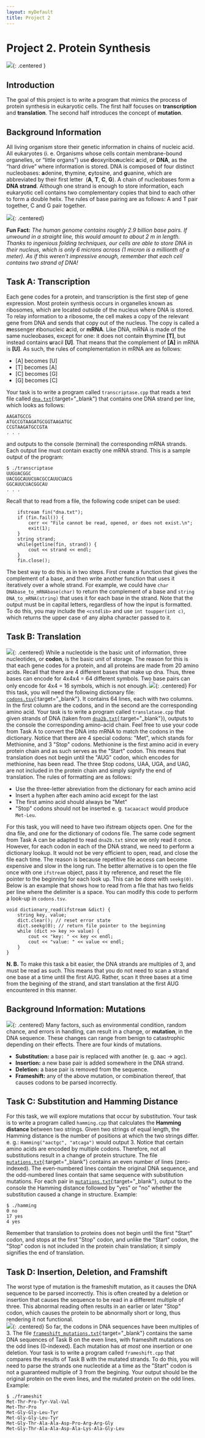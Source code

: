 ```yaml
---  
layout: myDefault  
title: Project 2  
---      
```


# Project 2. Protein Synthesis


![](https://www.acpsd.net/cms/lib/SC02209457/Centricity/Domain/5698/central%20dogma.png){: .centered }


## Introduction
The goal of this project is to write a program that mimics the process of protein synthesis in eukaryotic cells. The first half focuses on **transcription** and **translation**. The second half introduces the concept of **mutation**.


## Background Information
All living organism store their genetic information in chains of nucleic acid. All eukaryotes (i. e. Organisms whose cells contain membrane-bound organelles, or “little organs”) use **d**eoxyribo**n**ucleic **a**cid, or **DNA**, as the “hard drive” where information is stored. DNA is composed of four distinct nucleobases: **a**denine, **t**hymine, **c**ytosine, and **g**uanine, which are abbreviated by their first letter  (**A**, **T**, **C**, **G**). A chain of nucleobases form a **DNA strand**. Although one strand is enough to store information, each eukaryotic cell contains two complementary copies that bind to each other to form a double helix. The rules of base pairing are as follows: A and T pair together, C and G pair together.

![](https://study.com/cimages/multimages/16/complementary-base-pairing.jpg){: .centered}

**Fun Fact:** *The human genome contains roughly 2.9 billion base pairs. If unwound in a straight line, this would amount to about 2 m in length. Thanks to ingenious folding techniques, our cells are able to store DNA in their nucleus, which is only 6 microns across (1 micron is a millionth of a meter). As if this weren’t impressive enough, remember that each cell contains two strand of DNA!*


## Task A: Transcription
Each gene codes for a protein, and transcription is the first step of gene expression. Most protein synthesis occurs in organelles known as ribosomes, which are located outside of the nucleus where DNA is stored. To relay information to a ribosome, the cell makes a copy of the relevant gene from DNA and sends that copy out of the nucleus. The copy is called a **m**essenger **r**ibonucleic **a**cid, or **mRNA**. Like DNA, mRNA is made of the same nucleobases, except for one: it does not contain **t**hymine **[T]**, but instead contains **u**racil **[U]**. That means that the complement of **[A]** in mRNA is **[U]**. As such, the rules of complementation in mRNA are as follows:
* [A] becomes [U]
* [T] becomes [A]
* [C] becomes [G]
* [G] becomes [C]

Your task is to write a program called `transcriptase.cpp` that reads a text file called [`dna.txt`](./dna.txt){:target="_blank"} that contains one DNA strand per line, which looks as follows:
```
AAGATGCCG
ATGCCGTAAGATGCGGTAAGATGC
CCGTAAGATGCCGTA
. . . 
```
and outputs to the console (terminal) the corresponding mRNA strands. Each output line must contain exactly one mRNA strand. This is a sample output of the program:
```
$ ./transcriptase
UUGUACGGC
UACGGCAUUCUACGCCAUUCUACG
GGCAUUCUACGGCAU
. . . 
```  
  
  
Recall that to read from a file, the following code snipet can be used:  
  
```
    ifstream fin("dna.txt");
    if (fin.fail()) {
        cerr << "File cannot be read, opened, or does not exist.\n";
        exit(1);
    }
    string strand;
    while(getline(fin, strand)) {
        cout << strand << endl;
    }
    fin.close();
```

The best way to do this is in two steps. First create a function that gives the complement of a base, and then write another function that uses it iteratively over a whole strand.
For example, we could have `char DNAbase_to_mRNAbase(char)` to return the complement of a base and `string DNA_to_mRNA(string)` that uses it for each base in the strand. Note that the output must be in capital letters, regardless of how the input is formatted. To do this, you may include the `<cstdlib>` and use `int toupper(int c)`, which returns the upper case of any alpha character passed to it.

## Task B: Translation
![](https://upload.wikimedia.org/wikipedia/commons/thumb/0/0f/Peptide_syn.png/350px-Peptide_syn.png){: .centered}
While a nucleotide is the basic unit of information, three nucleotides, or **codon**, is the basic unit of storage. The reason for this is that each gene codes for a protein, and all proteins are made from 20 amino acids. Recall that there are 4 different bases that make up dna. Thus, three bases can encode for 4x4x4 = 64 different symbols. Two base pairs can only encode for 4x4 = 16 symbols, which is not enough.
![](http://session.masteringgenetics.com/problemAsset/1479555/6/MG_1479555_001.jpg){: .centered}
For this task, you will need the following dictionary file: [`codons.tsv`](./codons.tsv){:target="_blank"}. 
It contains 64 lines, each with two columns. In the first column are the codons, and in the second are the corresponding amino acid.
Your task is to write a program called `translatase.cpp` that given strands of DNA (taken from [`dna2b.txt`](./dna2b.txt){:target="_blank"}), outputs to the console the corresponding amino-acid chain. Feel free to use your code from Task A to convert the DNA into mRNA to match the codons in the dictionary. Notice that there are 4 special codons: "Met", which stands for Methionine, and 3 "Stop" codons. Methionine is the first amino acid in every protein chain and as such serves as the "Start" codon. This means that translation does not begin until the "AUG" codon, which encodes for methionine, has been read. The three Stop codons, UAA, UGA, and UAG, are not included in the protein chain and simply signify the end of translation.
The rules of formatting are as follows:
* Use the three-letter abreviation from the dictionary for each amino acid
* Insert a hyphen after each amino acid except for the last
* The first amino acid should always be "Met"
* "Stop" codons should not be inserted
e. g.
`tacaacact` would produce `Met-Leu`.

For this task, you will need to have two ifstream objects open. One for the dna file, and one for the dictionary of codons file. The same code segment from Task A can be adapted to read `dna2b.txt` since we only read it once. However, for each codon in each of the DNA strand, we need to perform a dictionary lookup. It would not be very efficient to open, read, and close the file each time. The reason is because repetitive file access can become expensive and slow in the long run. The better alternative is to open the file once with one `ifstream` object, pass it by reference, and reset the file pointer to the beginning for each look up. This can be done with `seekg(0)`. Below is an example that shows how to read from a file that has two fields per line where the delimiter is a space. You can modify this code to perform a look-up in `codons.tsv`.

```
void dictionary_read(ifstream &dict) {
    string key, value;
    dict.clear(); // reset error state
    dict.seekg(0); // return file pointer to the beginning
    while (dict >> key >> value) {
        cout << "key: " << key << endl;
        cout << "value: " << value << endl;
    }
}
```

**N. B.** To make this task a bit easier, the DNA strands are multiples of 3, and must be read as such. This means that you do not need to scan a strand one base at a time until the first AUG. Rather, scan it three bases at a time from the begining of the strand, and start translation at the first AUG encountered in this manner.

## Background Information: Mutations
![](https://s3-us-west-2.amazonaws.com/courses-images/wp-content/uploads/sites/110/2016/06/06154820/dna_mutations_point_mutation_yourgenome-1024x548.png){: .centered}
Many factors, such as environmental condition, random chance, and errors in handling, can result in a change, or **mutation**, in the DNA sequence. These changes can range from benign to catastrophic depending on their effects. There are four kinds of mutations.
* **Substitution:** a base pair is replaced with another (e. g. aac -> agc).
* **Insertion:** a new base pair is added somewhere in the DNA strand.
* **Deletion:** a base pair is removed from the sequence.
* **Frameshift:** any of the above mutation, or combination thereof, that causes codons to be parsed incorrectly.

## Task C: Substitution and Hamming Distance
For this task, we will explore mutations that occur by substitution. Your task is to write a program called `hamming.cpp` that calculates the **Hamming distance** between two strings. Given two strings of equal length, the Hamming distance is the number of positions at which the two strings differ.
e. g.: `Hamming("aactgc", "atcaga")` would output 3.
Notice that certain amino acids are encoded by multiple codons. Therefore, not all substitutions result in a change of protein structure. The file [`mutations.txt`](./mutations.txt){:target="_blank"} contains an even number of lines (zero-indexed). The even-numbered lines contain the original DNA sequence, and the odd-numbered lines contain that same sequence with substitution mutations. For each pair in [`mutations.txt`](./mutations.txt){:target="_blank"}, output to the console the Hamming distance followed by "yes" or "no" whether the substitution caused a change in structure.
Example:
```
$ ./hamming
0 no
17 yes
4 yes
```
Remember that translation to proteins does not begin until the first "Start" codon, and stops at the first "Stop" codon, and unlike the "Start" codon, the "Stop" codon is not included in the protein chain translation; it simply signifies the end of translation.

## Task D: Insertion, Deletion, and Framshift
The worst type of mutation is the frameshift mutation, as it causes the DNA sequence to be parsed incorrectly. This is often created by a deletion or insertion that causes the sequence to be read in a different multiple of three. This abnormal reading often results in an earlier or later "Stop" codon, which causes the protein to be abnormally short or long, thus rendering it not functional.  
![](https://biologydictionary.net/wp-content/uploads/2017/04/Frameshift-mutations.jpg){: .centered}
So far, the codons in DNA sequences have been multiples of 3. The file [`frameshift_mutations.txt`](./frameshift_mutations.txt){:target="_blank"} contains the same DNA sequences of Task B on the even lines, with frameshift mutations on the odd lines (0-indexed). Each mutation has *at most* one insertion or one deletion. Your task is to write a program called `frameshift.cpp` that compares the results of Task B with the mutated strands.
To do this, you will need to parse the strands one nucleotide at a time as the "Start" codon is not a guaranteed multiple of 3 from the begining.
Your output should be the original protein on the even lines, and the mutated protein on the odd lines.
Example:
```  
$ ./frameshit
Met-Thr-Pro-Tyr-Val-Val
Met-Thr-Pro
Met-Gly-Gly-Leu-Tyr
Met-Gly-Gly-Leu-Tyr
Met-Gly-Thr-Ala-Ala-Asp-Pro-Arg-Arg-Gly
Met-Gly-Thr-Ala-Ala-Asp-Ala-Lys-Ala-Gly-Leu
```  
  

